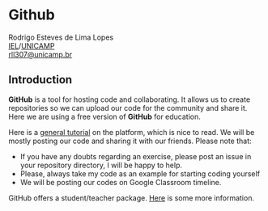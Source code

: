# Github

Rodrigo Esteves de Lima Lopes \
[IEL](http://www.iel.unicamp.br)/[UNICAMP](https://www.unicamp.br/unicamp/)\
[rll307@unicamp.br](mailto:rll307@unicamp.br)

## Introduction

**GitHub** is a tool for hosting code and collaborating. It allows us to create repositories so we can upload our code for the community and share it. Here we are using a free version of **GitHub** for education.

Here is a [general tutorial](https://guides.github.com/activities/hello-world/) on the platform, which is nice to read. We will be mostly posting our code and sharing it with our friends. Please note that:

* If you have any doubts regarding an exercise, please post an issue in your repository directory, I will be happy to help.
* Please, always take my code as an example for starting coding yourself
* We will be posting our codes on Google Classroom timeline.

GitHub offers a student/teacher package. [Here](https://education.github.com/students) is some more information. 
